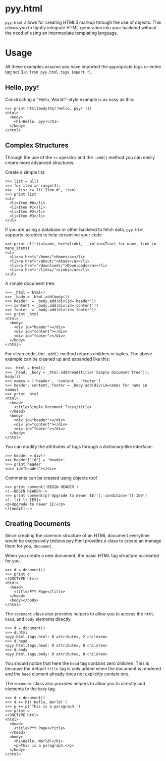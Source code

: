 pyy.html
========

`pyy.html` allows for creating HTML5 markup through the use of objects.
This allows you to tightly integrate HTML generation into your backend
without the need of using an intermediate templating language.



Usage
=====

All these examples assume you have imported the appropriate tags or entire tag
set (i.e. `from pyy.html.tags import *`).


Hello, pyy!
-----------

Constructing a "Hello, World!"-style example is as easy as this:

    >>> print html(body(h1('Hello, pyy!')))
    <html>
      <body>
        <h1>Hello, pyy!</h1>
      </body>
    </html>


Complex Structures
------------------

Through the use of the `+=` operator and the `.add()` method you can easily
create more advanced structures.

Create a simple list:

    >>> list = ul()
    >>> for item in range(4):
    >>>   list += li('Item #', item)
    >>> print list
    <ul>
      <li>Item #0</li>
      <li>Item #1</li>
      <li>Item #2</li>
      <li>Item #3</li>
    </ul>

If you are using a database or other backend to fetch data, `pyy.html` supports
iterables to help streamline your code:

    >>> print ul(li(a(name, href=link), __inline=True) for name, link in menu_items)
    <ul>
      <li><a href="/home/">Home</a></li>
      <li><a href="/about/">About</a></li>
      <li><a href="/downloads/">Downloads</a></li>
      <li><a href="/links/">Links</a></li>
    </ul>

A simple document tree:

    >>> _html = html()
    >>> _body = _html.add(body())
    >>> header  = _body.add(div(id='header'))
    >>> content = _body.add(div(id='content'))
    >>> footer  = _body.add(div(id='footer'))
    >>> print _html
    <html>
      <body>
        <div id="header"></div>
        <div id="content"></div>
        <div id="footer"></div>
      </body>
    </html>

For clean code, the `.add()` method returns children in tuples. The above
example can be cleaned up and expanded like this:

    >>> _html = html()
    >>> _head, _body = _html.add(head(title('Simple Document Tree')), body())
    >>> names = ['header', 'content', 'footer']
    >>> header, content, footer = _body.add(div(id=name) for name in names)
    >>> print _html
    <html>
      <head>
        <title>Simple Document Tree</title>
      </head>
      <body>
        <div id="header"></div>
        <div id="content"></div>
        <div id="footer"></div>
      </body>
    </html>

You can modify the attributes of tags through a dictionary-like interface:

    >>> header = div()
    >>> header['id'] = 'header'
    >>> print header
    <div id="header"></div>

Comments can be created using objects too!

    >>> print comment('BEGIN HEADER')
    <!--BEGIN HEADER-->
    >>> print comment(p('Upgrade to newer IE!'), condition='lt IE9')
    <!--[if lt IE9]>
    <p>Upgrade to newer IE!</p>
    <![endif]-->


Creating Documents
------------------

Since creating the common structure of an HTML document everytime would be
excessively tedious pyy.html provides a class to create an manage them for
you, `document`.

When you create a new document, the basic HTML tag structure is created for
you.

    >>> d = document()
    >>> print d
    <!DOCTYPE html>
    <html>
      <head>
        <title>PYY Page</title>
      </head>
      <body></body>
    </html>

The `document` class also provides helpers to allow you to access the `html`,
`head`, and `body` elements directly.

    >>> d = document()
    >>> d.html
    <pyy.html.tags.html: 0 attributes, 2 children>
    >>> d.head
    <pyy.html.tags.head: 0 attributes, 0 children>
    >>> d.body
    <pyy.html.tags.body: 0 attributes, 0 children>
    
You should notice that here the `head` tag contains zero children. This is
because the default `title` tag is only added when the document is rendered
and the `head` element already does not explicitly contain one.

The `document` class also provides helpers to allow you to directly add
elements to the `body` tag.

    >>> d = document()
    >>> d += h1('Hello, World!')
    >>> p += p('This is a paragraph.')
    >>> print d
    <!DOCTYPE html>
    <html>
      <head>
        <title>PYY Page</title>
      </head>
      <body>
        <h1>Hello, World!</h1>
        <p>This is a paragraph.</p>
      </body>
    </html>
